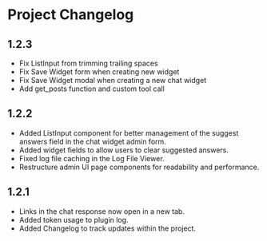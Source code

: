 # Project Changelog

## 1.2.3
- Fix ListInput from trimming trailing spaces
- Fix Save Widget form when creating new widget
- Fix Save Widget modal when creating a new chat widget
- Add get_posts function and custom tool call

## 1.2.2
- Added ListInput component for better management of the suggest answers field in the chat widget admin form.
- Added widget fields to allow users to clear suggested answers.
- Fixed log file caching in the Log File Viewer.
- Restructure admin UI page components for readability and performance.

## 1.2.1
- Links in the chat response now open in a new tab.
- Added token usage to plugin log.
- Added Changelog to track updates within the project.
